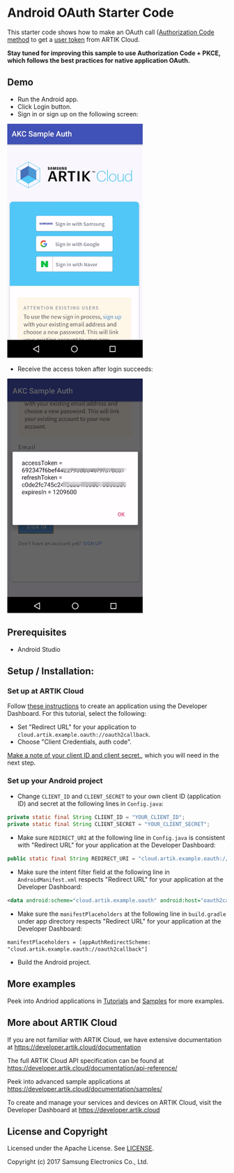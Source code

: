 # Android OAuth Starter Code

This starter code shows how to make an OAuth call ([Authorization Code method](https://developer.artik.cloud/documentation/getting-started/authentication.html#authorization-code-method) to get a [user token](https://developer.artik.cloud/documentation/introduction/authentication.html#user-token) from ARTIK Cloud.

**Stay tuned for improving this sample to use Authorization Code + PKCE, which follows the best practices for native application OAuth.**

## Demo

- Run the Android app. 
- Click Login button.
- Sign in or sign up on the following screen:

![GitHub Logo](./img/screenshot-signin-signup.png)

- Receive the access token after login succeeds:

![GitHub Logo](./img/screenshot-receive-accesstoken.png)

## Prerequisites
* Android Studio

## Setup / Installation:

### Set up at ARTIK Cloud

Follow [these instructions](https://developer.artik.cloud/documentation/tutorials/your-first-application.html#create-an-application) to create an application using the Developer Dashboard. For this tutorial, select the following:

- Set "Redirect URL" for your application to `cloud.artik.example.oauth://oauth2callback`.
- Choose "Client Credentials, auth code".

[Make a note of your client ID and client secret.](https://developer.artik.cloud/documentation/tools/web-tools.html#how-to-find-your-application-id), which you will need in the next step.

### Set up your Android project

- Change `CLIENT_ID` and `CLIENT_SECRET` to your own client ID (application ID) and secret at the following lines in `Config.java`:

~~~java
private static final String CLIENT_ID = "YOUR_CLIENT_ID";
private static final String CLIENT_SECRET = "YOUR_CLIENT_SECRET";
~~~

- Make sure `REDIRECT_URI` at the following line in `Config.java` is consistent with "Redirect URL" for your application at the Developer Dashboard:

~~~java
public static final String REDIRECT_URI = "cloud.artik.example.oauth://oauth2callback";
~~~

- Make sure the intent filter field at the following line in `AndroidManifest.xml` respects "Redirect URL" for your application at the Developer Dashboard:

~~~xml
<data android:scheme="cloud.artik.example.oauth" android:host="oauth2callback"/>
~~~

- Make sure the `manifestPlaceholders` at the following line in `build.gradle` under app directory respects "Redirect URL" for your application at the Developer Dashboard:

~~~
manifestPlaceholders = [appAuthRedirectScheme: "cloud.artik.example.oauth://oauth2callback"]
~~~

- Build the Android project.

## More examples

Peek into Andriod applications in [Tutorials](https://developer.artik.cloud/documentation/tutorials/) and [Samples](https://developer.artik.cloud/documentation/samples/) for more examples.

More about ARTIK Cloud
---------------

If you are not familiar with ARTIK Cloud, we have extensive documentation at https://developer.artik.cloud/documentation

The full ARTIK Cloud API specification can be found at https://developer.artik.cloud/documentation/api-reference/

Peek into advanced sample applications at https://developer.artik.cloud/documentation/samples/

To create and manage your services and devices on ARTIK Cloud, visit the Developer Dashboard at https://developer.artik.cloud

License and Copyright
---------------------

Licensed under the Apache License. See [LICENSE](LICENSE).

Copyright (c) 2017 Samsung Electronics Co., Ltd.
